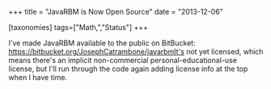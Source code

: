 +++
title = "JavaRBM is Now Open Source"
date = "2013-12-06"

[taxonomies]
tags=["Math,","Status"]
+++

I've made JavaRBM available to the public on BitBucket: https://bitbucket.org/JosephCatrambone/javarbmIt's not yet licensed, which means there's an implicit non-commercial personal-educational-use license, but I'll run through the code again adding license info at the top when I have time.
